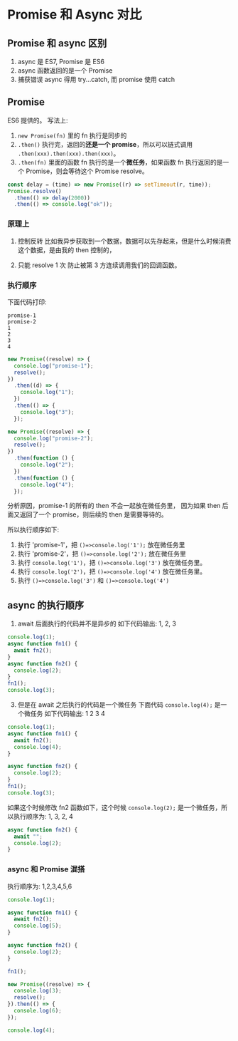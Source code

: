 # Promise 和 Async 对比

## Promise 和 async 区别

1. async 是 ES7, Promise 是 ES6
2. async 函数返回的是一个 Promise
3. 捕获错误 async 得用 try...catch, 而 promise 使用 catch

## Promise

ES6 提供的。
写法上:

1. `new Promise(fn)` 里的 fn 执行是同步的
2. `.then()` 执行完，返回的**还是一个 promise**，所以可以链式调用 `.then(xxx).then(xxx).then(xxx)`。
3. `.then(fn)` 里面的函数 fn 执行的是一个**微任务**，如果函数 fn 执行返回的是一个 Promise，则会等待这个 Promise resolve。

```js
const delay = (time) => new Promise((r) => setTimeout(r, time));
Promise.resolve()
  .then(() => delay(2000))
  .then(() => console.log("ok"));
```

### 原理上

1. 控制反转
   比如我异步获取到一个数据，数据可以先存起来，但是什么时候消费这个数据，是由我的 then 控制的，

2. 只能 resolve 1 次
   防止被第 3 方连续调用我们的回调函数。

### 执行顺序

下面代码打印:

```
promise-1
promise-2
1
2
3
4
```

```js
new Promise((resolve) => {
  console.log("promise-1");
  resolve();
})
  .then((d) => {
    console.log("1");
  })
  .then(() => {
    console.log("3");
  });

new Promise((resolve) => {
  console.log("promise-2");
  resolve();
})
  .then(function () {
    console.log("2");
  })
  .then(function () {
    console.log("4");
  });
```

分析原因，promise-1 的所有的 then 不会一起放在微任务里，
因为如果 then 后面又返回了一个 promise，则后续的 then 是需要等待的。

所以执行顺序如下:

1. 执行 'promise-1'，把 `()=>console.log('1');` 放在微任务里
2. 执行 'promise-2'，把 `()=>console.log('2');` 放在微任务里
3. 执行 `console.log('1')`，把 `()=>console.log('3')` 放在微任务里。
4. 执行 `console.log('2')`，把 `()=>console.log('4')` 放在微任务里。
5. 执行 `()=>console.log('3')` 和 `()=>console.log('4')`

## async 的执行顺序

1. await 后面执行的代码并不是异步的
   如下代码输出: 1, 2, 3

```js
console.log(1);
async function fn1() {
  await fn2();
}
async function fn2() {
  console.log(2);
}
fn1();
console.log(3);
```

3. 但是在 await 之后执行的代码是一个微任务
   下面代码 `console.log(4);` 是一个微任务
   如下代码输出: 1 2 3 4

```js
console.log(1);
async function fn1() {
  await fn2();
  console.log(4);
}

async function fn2() {
  console.log(2);
}
fn1();
console.log(3);
```

如果这个时候修改 fn2 函数如下，这个时候 `console.log(2);` 是一个微任务，所以执行顺序为: 1, 3, 2, 4

```js
async function fn2() {
  await "";
  console.log(2);
}
```

### async 和 Promise 混搭

执行顺序为: 1,2,3,4,5,6

```js
console.log(1);

async function fn1() {
  await fn2();
  console.log(5);
}

async function fn2() {
  console.log(2);
}

fn1();

new Promise((resolve) => {
  console.log(3);
  resolve();
}).then(() => {
  console.log(6);
});

console.log(4);
```
